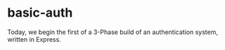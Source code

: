 # basic-auth
Today, we begin the first of a 3-Phase build of an authentication system, written in Express. 
